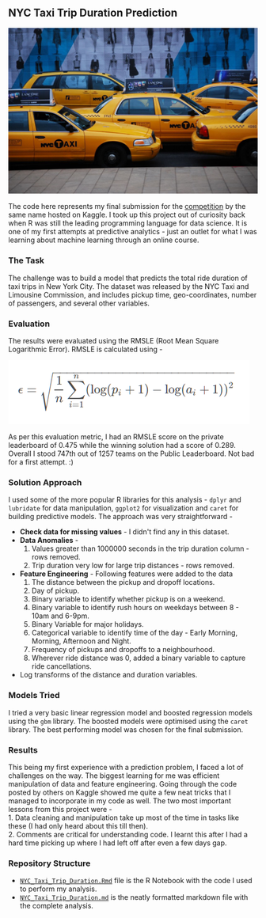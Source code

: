 ## NYC Taxi Trip Duration Prediction

![Screenshot](https://github.com/sagar-chadha/Data-Science-Projects/blob/master/Repository%20Files/NYC-Taxi-Duration/NYC_Taxi_Trip_Duration_files/figure-markdown_github/NYC%20Taxi.jpeg)

The code here represents my final submission for the [competition](https://www.kaggle.com/c/nyc-taxi-trip-duration) by the same name hosted on Kaggle. I took up this project out of curiosity back when R was still the leading programming language for data science. It is one of my first attempts at predictive analytics - just an outlet for what I was learning about machine learning through an online course.

### The Task

The challenge was to build a model that predicts the total ride duration of taxi trips in New York City. The dataset was released by the NYC Taxi and Limousine Commission, and includes pickup time, geo-coordinates, number of passengers, and several other variables.

### Evaluation

The results were evaluated using the RMSLE (Root Mean Square Logarithmic Error). RMSLE is calculated using - 

![Screenshot](https://github.com/sagar-chadha/Data-Science-Projects/blob/master/Repository%20Files/NYC-Taxi-Duration/NYC_Taxi_Trip_Duration_files/figure-markdown_github/formula.PNG)

As per this evaluation metric, I had an RMSLE score on the private leaderboard of 0.475 while the winning solution had a score of 0.289. Overall I stood 747th out of 1257 teams on the Public Leaderboard. Not bad for a first attempt. :)

### Solution Approach

I used some of the more popular R libraries for this analysis - `dplyr` and `lubridate` for data manipulation, `ggplot2` for visualization and `caret` for building predictive models. The approach was very straightforward - <br>

* **Check data for missing values** - I didn't find any in this dataset.
* **Data Anomalies** - <br>
    1. Values greater than 1000000 seconds in the trip duration column - rows removed.
    2. Trip duration very low for large trip distances - rows removed.
* **Feature Engineering** - Following features were added to the data <br>
    1. The distance between the pickup and dropoff locations.
    2. Day of pickup.
    3. Binary variable to identify whether pickup is on a weekend.
    4. Binary variable to identify rush hours on weekdays between 8 - 10am and 6-9pm.
    5. Binary Variable for major holidays.
    6. Categorical variable to identify time of the day - Early Morning, Morning, Afternoon and Night.
    7. Frequency of pickups and dropoffs to a neighbourhood.
    8. Wherever ride distance was 0, added a binary variable to capture ride cancellations.
* Log transforms of the distance and duration variables.

### Models Tried

I tried a very basic linear regression model and boosted regression models using the `gbm` library. The boosted models were optimised using the `caret` library. The best performing model was chosen for the final submission.

### Results

This being my first experience with a prediction problem, I faced a lot of challenges on the way. The biggest learning for me was efficient manipulation of data and feature engineering. Going through the code posted by others on Kaggle showed me quite a few neat tricks that I managed to incorporate in my code as well. The two most important lessons from this project were - <br>
    1. Data cleaning and manipulation take up most of the time in tasks like these (I had only heard about this till then). <br>
    2. Comments are critical for understanding code. I learnt this after I had a hard time picking up where I had left off after even a few days gap.

### Repository Structure
* [`NYC_Taxi_Trip_Duration.Rmd`](https://github.com/sagar-chadha/Data-Science-Projects/blob/master/NYC-Taxi-Duration/NYC_Taxi_Trip_Duration.Rmd) file is the R Notebook with the code I used to perform my analysis.
* [`NYC_Taxi_Trip_Duration.md`](https://github.com/sagar-chadha/Data-Science-Projects/blob/master/NYC-Taxi-Duration/NYC_Taxi_Trip_Duration.md) is the neatly formatted markdown file with the complete analysis.
